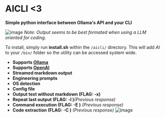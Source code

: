 # AICLI <3
**Simple python interface between Ollama's API and your CLI**

![image](https://github.com/user-attachments/assets/4acfebcf-69e1-417a-8803-7aea3033c3d8)
_Note: Output seems to be best formated when using a LLM oriented for coding._

To install, simply run **install.sh** within the `/aicli/` directory. This will add *AI* to your `/bin/` folder so the utility can be accessed system wide.

- **Supports [Ollama](https://github.com/ollama/ollama)**
- **Supports [OpenAI](https://platform.openai.com/api-keys)**
- **Streamed markdown output**
- **Engineering prompts**
- **OS detection**
- **Config file**
- **Output text without markdown (FLAG: -x)**
- **Repeat last output (FLAG: -l )**_(Previous response)_
- **Command execution (FLAG: -E )** _(Previous response)_
- **Code extraction (FLAG: -C )**   _(Previous response)_
![image](https://github.com/user-attachments/assets/61e08c6b-a830-4fb3-acfb-d4eb34dcd9a4)
